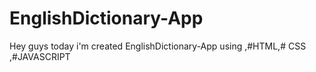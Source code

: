 # EnglishDictionary-App
Hey guys today i'm  created EnglishDictionary-App using ,#HTML,# CSS ,#JAVASCRIPT 
